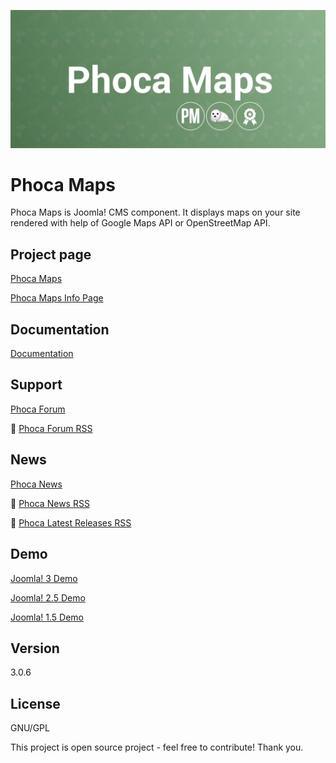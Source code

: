 



![Phoca Maps](https://github.com/PhocaCz/PhocaMaps/blob/master/phocamaps.png)

# Phoca Maps



Phoca Maps is Joomla! CMS component. It displays maps on your site rendered with help of Google Maps API or OpenStreetMap API.



## Project page

[Phoca Maps](https://www.phoca.cz/phocamaps)

[Phoca Maps Info Page](https://www.phoca.cz/project/phocamaps-joomla-maps)



## Documentation

[Documentation](https://www.phoca.cz/documentation/category/53-phoca-maps-component)



## Support

[Phoca Forum](https://www.phoca.cz/forum)

:bell: [Phoca Forum RSS](https://www.phoca.cz/forum/app.php/feed)



## News

[Phoca News](https://www.phoca.cz/news)

:bell: [Phoca News RSS](https://www.phoca.cz/news?format=feed&type=rss)

:bell: [Phoca Latest Releases RSS](https://www.phoca.cz/download/feed/111?format=feed&type=rss)



## Demo

[Joomla! 3 Demo](https://www.phoca.cz/joomla3demo/phoca-maps-demo)

[Joomla! 2.5 Demo](https://www.phoca.cz/joomlademo/phoca-maps)

[Joomla! 1.5 Demo](https://www.phoca.cz/demo/phoca-maps-demo-component)



## Version

3.0.6



## License

GNU/GPL



This project is open source project - feel free to contribute! Thank you.
